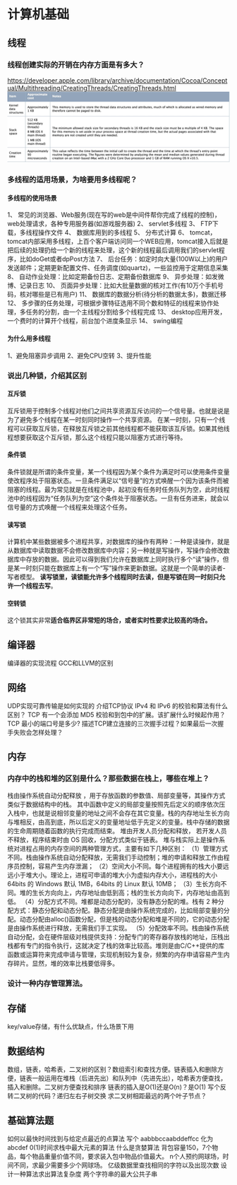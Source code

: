 # 计算机基础
## 线程
### 线程创建实际的开销在内存方面是有多大？
https://developer.apple.com/library/archive/documentation/Cocoa/Conceptual/Multithreading/CreatingThreads/CreatingThreads.html
![](assets/16793834450291.jpg)
### 多线程的适用场景，为啥要用多线程呢？
#### 多线程的使用场景
1、 常见的浏览器、Web服务(现在写的web是中间件帮你完成了线程的控制)，web处理请求，各种专用服务器(如游戏服务器)
2、 servlet多线程
3、 FTP下载，多线程操作文件
4、 数据库用到的多线程
5、 分布式计算
6、 tomcat，tomcat内部采用多线程，上百个客户端访问同一个WEB应用，tomcat接入后就是把后续的处理扔给一个新的线程来处理，这个新的线程最后调用我们的servlet程序，比如doGet或者dpPost方法
7、 后台任务：如定时向大量(100W以上)的用户发送邮件；定期更新配置文件、任务调度(如quartz)，一些监控用于定期信息采集
8、 自动作业处理：比如定期备份日志、定期备份数据库
9、 异步处理：如发微博、记录日志
10、 页面异步处理：比如大批量数据的核对工作(有10万个手机号码，核对哪些是已有用户)
11、 数据库的数据分析(待分析的数据太多)，数据迁移
12、 多步骤的任务处理，可根据步骤特征选用不同个数和特征的线程来协作处理，多任务的分割，由一个主线程分割给多个线程完成
13、 desktop应用开发，一个费时的计算开个线程，前台加个进度条显示
14、 swing编程
#### 为什么用多线程
1、避免阻塞异步调用
2、避免CPU空转
3、提升性能
### 说出几种锁，介绍其区别
#### 互斥锁
互斥锁用于控制多个线程对他们之间共享资源互斥访问的一个信号量。也就是说是为了避免多个线程在某一时刻同时操作一个共享资源。
在某一时刻，只有一个线程可以获取互斥锁，在释放互斥锁之前其他线程都不能获取该互斥锁。如果其他线程想要获取这个互斥锁，那么这个线程只能以阻塞方式进行等待。
#### 条件锁
条件锁就是所谓的条件变量，某一个线程因为某个条件为满足时可以使用条件变量使改程序处于阻塞状态。一旦条件满足以“信号量”的方式唤醒一个因为该条件而被阻塞的线程。最为常见就是在线程池中，起初没有任务时任务队列为空，此时线程池中的线程因为“任务队列为空”这个条件处于阻塞状态。一旦有任务进来，就会以信号量的方式唤醒一个线程来处理这个任务。
#### 读写锁
计算机中某些数据被多个进程共享，对数据库的操作有两种：一种是读操作，就是从数据库中读取数据不会修改数据库中内容；另一种就是写操作，写操作会修改数据库中存放的数据。因此可以得到我们允许在数据库上同时执行多个“读”操作，但是某一时刻只能在数据库上有一个“写”操作来更新数据。这就是一个简单的读者-写者模型。
**读写锁里，读锁能允许多个线程同时去读，但是写锁在同一时刻只允许一个线程去写**。
#### 空转锁
这个锁其实非常**适合临界区非常短的场合，或者实时性要求比较高的场合。**
## 编译器
编译器的实现流程
GCC和LLVM的区别
## 网络
UDP实现可靠传输是如何实现的
介绍TCP协议
IPv4 和 IPv6 的校验和算法有什么区别？
TCP 有一个会添加 MD5 校验和到包中的扩展。该扩展什么时候起作用？
TCP 最小的端口号是多少?
描述TCP建立连接的三次握手过程？如果最后一次握手失败会怎样处理？
## 内存
### 内存中的栈和堆的区别是什么？那些数据在栈上，哪些在堆上？
栈由操作系统自动分配释放 ，用于存放函数的参数值、局部变量等，其操作方式类似于数据结构中的栈。
其中函数中定义的局部变量按照先后定义的顺序依次压入栈中，也就是说相邻变量的地址之间不会存在其它变量。栈的内存地址生长方向与堆相反，由高到底，所以后定义的变量地址低于先定义的变量。栈中存储的数据的生命周期随着函数的执行完成而结束。
堆由开发人员分配和释放， 若开发人员不释放，程序结束时由 OS 回收，分配方式类似于链表。
堆与栈实际上是操作系统对进程占用的内存空间的两种管理方式，主要有如下几种区别：
（1）管理方式不同。栈由操作系统自动分配释放，无需我们手动控制；堆的申请和释放工作由程序员控制，容易产生内存泄漏；
（2）空间大小不同。每个进程拥有的栈大小要远远小于堆大小。理论上，进程可申请的堆大小为虚拟内存大小，进程栈的大小 64bits 的 Windows 默认 1MB，64bits 的 Linux 默认 10MB；
（3）生长方向不同。堆的生长方向向上，内存地址由低到高；栈的生长方向向下，内存地址由高到低。
（4）分配方式不同。堆都是动态分配的，没有静态分配的堆。栈有 2 种分配方式：静态分配和动态分配。静态分配是由操作系统完成的，比如局部变量的分配。动态分配由alloc()函数分配，但是栈的动态分配和堆是不同的，它的动态分配是由操作系统进行释放，无需我们手工实现。
（5）分配效率不同。栈由操作系统自动分配，会在硬件层级对栈提供支持：分配专门的寄存器存放栈的地址，压栈出栈都有专门的指令执行，这就决定了栈的效率比较高。堆则是由C/C++提供的库函数或运算符来完成申请与管理，实现机制较为复杂，频繁的内存申请容易产生内存碎片。显然，堆的效率比栈要低得多。
### 设计一种内存管理算法。
## 存储
key/value存储，有什么优缺点，什么场景下用
## 数据结构
数组，链表，哈希表，二叉树的区别？数组索引和查找方便。链表插入和删除方便，链表一般运用在堆栈（后进先出）和队列中（先进先出），哈希表方便查找，插入和删除。二叉树方便查找和排序
链表的插入是O(1)还是O(n)？是O(1)
写个反转二叉树的代码？递归左右子树交换
求二叉树相距最远的两个叶子节点？
## 基础算法题
如何以最快时间找到与给定点最近的点算法
写个 aabbbccaabddeffcc 化为abcdef
0(1)时间求栈中最大元素的算法
什么是贪婪算法
背包容量150，7个物品，每个物品重量价值不同，要求装入包中物品价值最大。
n个人预约网球场，时间不同，求最少需要多少个网球场。
亿级数据里查找相同的字符以及出现次数
设计一种算法求出算法复杂度
两个字符串的最大公共子串